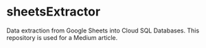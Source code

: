 # sheetsExtractor
Data extraction from Google Sheets into Cloud SQL Databases. This repository is used for a Medium article.
